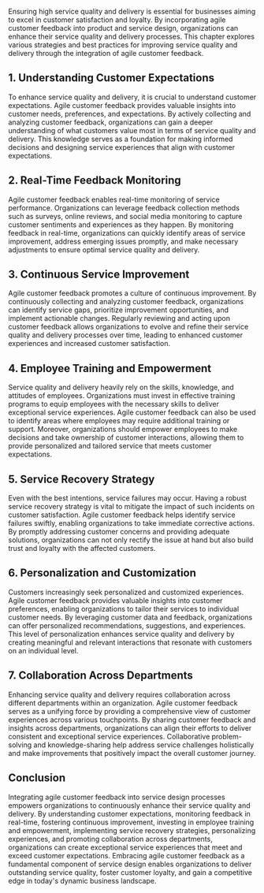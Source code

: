 
Ensuring high service quality and delivery is essential for businesses aiming to excel in customer satisfaction and loyalty. By incorporating agile customer feedback into product and service design, organizations can enhance their service quality and delivery processes. This chapter explores various strategies and best practices for improving service quality and delivery through the integration of agile customer feedback.

**1. Understanding Customer Expectations**
------------------------------------------

To enhance service quality and delivery, it is crucial to understand customer expectations. Agile customer feedback provides valuable insights into customer needs, preferences, and expectations. By actively collecting and analyzing customer feedback, organizations can gain a deeper understanding of what customers value most in terms of service quality and delivery. This knowledge serves as a foundation for making informed decisions and designing service experiences that align with customer expectations.

**2. Real-Time Feedback Monitoring**
------------------------------------

Agile customer feedback enables real-time monitoring of service performance. Organizations can leverage feedback collection methods such as surveys, online reviews, and social media monitoring to capture customer sentiments and experiences as they happen. By monitoring feedback in real-time, organizations can quickly identify areas of service improvement, address emerging issues promptly, and make necessary adjustments to ensure optimal service quality and delivery.

**3. Continuous Service Improvement**
-------------------------------------

Agile customer feedback promotes a culture of continuous improvement. By continuously collecting and analyzing customer feedback, organizations can identify service gaps, prioritize improvement opportunities, and implement actionable changes. Regularly reviewing and acting upon customer feedback allows organizations to evolve and refine their service quality and delivery processes over time, leading to enhanced customer experiences and increased customer satisfaction.

**4. Employee Training and Empowerment**
----------------------------------------

Service quality and delivery heavily rely on the skills, knowledge, and attitudes of employees. Organizations must invest in effective training programs to equip employees with the necessary skills to deliver exceptional service experiences. Agile customer feedback can also be used to identify areas where employees may require additional training or support. Moreover, organizations should empower employees to make decisions and take ownership of customer interactions, allowing them to provide personalized and tailored service that meets customer expectations.

**5. Service Recovery Strategy**
--------------------------------

Even with the best intentions, service failures may occur. Having a robust service recovery strategy is vital to mitigate the impact of such incidents on customer satisfaction. Agile customer feedback helps identify service failures swiftly, enabling organizations to take immediate corrective actions. By promptly addressing customer concerns and providing adequate solutions, organizations can not only rectify the issue at hand but also build trust and loyalty with the affected customers.

**6. Personalization and Customization**
----------------------------------------

Customers increasingly seek personalized and customized experiences. Agile customer feedback provides valuable insights into customer preferences, enabling organizations to tailor their services to individual customer needs. By leveraging customer data and feedback, organizations can offer personalized recommendations, suggestions, and experiences. This level of personalization enhances service quality and delivery by creating meaningful and relevant interactions that resonate with customers on an individual level.

**7. Collaboration Across Departments**
---------------------------------------

Enhancing service quality and delivery requires collaboration across different departments within an organization. Agile customer feedback serves as a unifying force by providing a comprehensive view of customer experiences across various touchpoints. By sharing customer feedback and insights across departments, organizations can align their efforts to deliver consistent and exceptional service experiences. Collaborative problem-solving and knowledge-sharing help address service challenges holistically and make improvements that positively impact the overall customer journey.

**Conclusion**
--------------

Integrating agile customer feedback into service design processes empowers organizations to continuously enhance their service quality and delivery. By understanding customer expectations, monitoring feedback in real-time, fostering continuous improvement, investing in employee training and empowerment, implementing service recovery strategies, personalizing experiences, and promoting collaboration across departments, organizations can create exceptional service experiences that meet and exceed customer expectations. Embracing agile customer feedback as a fundamental component of service design enables organizations to deliver outstanding service quality, foster customer loyalty, and gain a competitive edge in today's dynamic business landscape.
